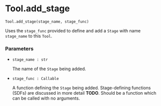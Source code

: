 # Tool.add_stage

`Tool.add_stage(stage_name, stage_func)`

Uses the `stage_func` provided to define and add a `Stage`  with name `stage_name` to this `Tool`.

### Parameters
- `stage_name : str`

    The name of the `Stage` being added.

- `stage_func : Callable`

    A function defining the `Stage` being added. Stage-defining functions (SDFs) are discussed in more detail __TODO__. Should be a function which can be called with no arguments.